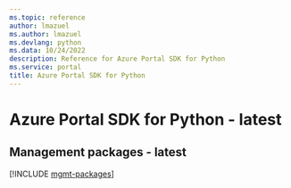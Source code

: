 ```yaml
---
ms.topic: reference
author: lmazuel
ms.author: lmazuel
ms.devlang: python
ms.data: 10/24/2022
description: Reference for Azure Portal SDK for Python
ms.service: portal
title: Azure Portal SDK for Python
---
```

# Azure Portal SDK for Python - latest

## Management packages - latest
[!INCLUDE [mgmt-packages](portal-mgmt-index.md)]